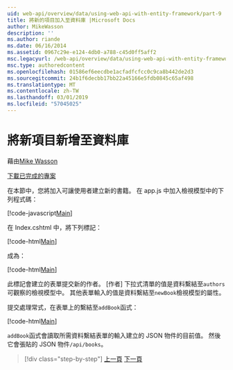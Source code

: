 ```yaml
---
uid: web-api/overview/data/using-web-api-with-entity-framework/part-9
title: 將新的項目加入至資料庫 |Microsoft Docs
author: MikeWasson
description: ''
ms.author: riande
ms.date: 06/16/2014
ms.assetid: 0967c29e-e124-4db0-a788-c45d0ff5aff2
msc.legacyurl: /web-api/overview/data/using-web-api-with-entity-framework/part-9
msc.type: authoredcontent
ms.openlocfilehash: 01586ef6eecdbe1acfadfcfcc0c9ca8b442de2d3
ms.sourcegitcommit: 24b1f6decbb17bb22a45166e5fdb0845c65af498
ms.translationtype: MT
ms.contentlocale: zh-TW
ms.lasthandoff: 03/01/2019
ms.locfileid: "57045025"
---
```

<a name="add-a-new-item-to-the-database"></a>將新項目新增至資料庫
====================
藉由[Mike Wasson](https://github.com/MikeWasson)

[下載已完成的專案](https://github.com/MikeWasson/BookService)

在本節中，您將加入可讓使用者建立新的書籍。 在 app.js 中加入檢視模型中的下列程式碼：

[!code-javascript[Main](part-9/samples/sample1.js)]

在 Index.cshtml 中，將下列標記：

[!code-html[Main](part-9/samples/sample2.html)]

成為：

[!code-html[Main](part-9/samples/sample3.html)]

此標記會建立的表單提交新的作者。 [作者] 下拉式清單的值是資料繫結至`authors`可觀察的檢視模型中。 其他表單輸入的值是資料繫結至`newBook`檢視模型的屬性。

提交處理常式，在表單上的繫結至`addBook`函式：

[!code-html[Main](part-9/samples/sample4.html)]

`addBook`函式會讀取所需資料繫結表單的輸入建立的 JSON 物件的目前值。 然後它會張貼的 JSON 物件`/api/books`。

> [!div class="step-by-step"]
> [上一頁](part-8.md)
> [下一頁](part-10.md)
